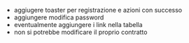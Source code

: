 - aggiugere toaster per registrazione e azioni con successo
- aggiungere modifica password
- eventualmente aggiungere i link nella tabella
- non si potrebbe modificare il proprio contratto